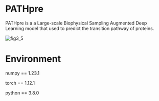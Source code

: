 # PATHpre
PATHpre is a a Large-scale Biophysical Sampling Augmented Deep Learning model that used to predict the transition pathway of proteins. 

![fig3_5](https://github.com/user-attachments/assets/068f8173-066f-45ec-bf30-6380fa6168cd)

# Environment
numpy == 1.23.1

torch == 1.12.1

python == 3.8.0


